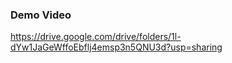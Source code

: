 ### Demo Video 
https://drive.google.com/drive/folders/1l-dYw1JaGeWffoEbflj4emsp3n5QNU3d?usp=sharing
